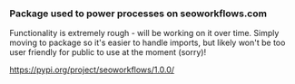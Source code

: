 ### Package used to power processes on seoworkflows.com
Functionality is extremely rough - will be working on it over time. Simply moving to package so it's easier to handle imports, but likely won't be too user friendly for public to use at the moment (sorry)!  

https://pypi.org/project/seoworkflows/1.0.0/